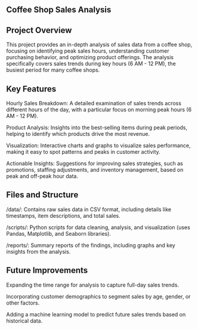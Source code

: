 ## Coffee Shop Sales Analysis

## Project Overview
This project provides an in-depth analysis of sales data from a coffee shop, focusing on identifying peak sales hours, understanding customer purchasing behavior, and optimizing product offerings. The analysis specifically covers sales trends during key hours (6 AM - 12 PM), the busiest period for many coffee shops.

## Key Features
Hourly Sales Breakdown: A detailed examination of sales trends across different hours of the day, with a particular focus on morning peak hours (6 AM - 12 PM).

Product Analysis: Insights into the best-selling items during peak periods, helping to identify which products drive the most revenue.

Visualization: Interactive charts and graphs to visualize sales performance, making it easy to spot patterns and peaks in customer activity.

Actionable Insights: Suggestions for improving sales strategies, such as promotions, staffing adjustments, and inventory management, based on peak and off-peak hour data.

## Files and Structure
/data/: Contains raw sales data in CSV format, including details like timestamps, item descriptions, and total sales.

/scripts/: Python scripts for data cleaning, analysis, and visualization (uses Pandas, Matplotlib, and Seaborn libraries).

/reports/: Summary reports of the findings, including graphs and key insights from the analysis.

## Future Improvements
Expanding the time range for analysis to capture full-day sales trends.

Incorporating customer demographics to segment sales by age, gender, or other factors.

Adding a machine learning model to predict future sales trends based on historical data.
